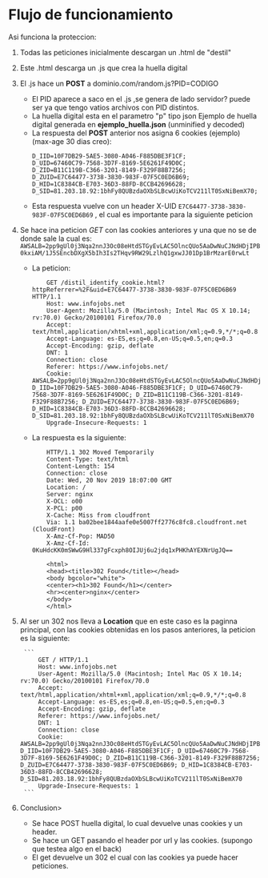 # Flujo de funcionamiento

Asi funciona la proteccion:
1. Todas las peticiones inicialmente descargan un .html de "destil"
2. Este .html descarga un .js que crea la huella digital
3. El .js hace un **POST** a dominio.com/random.js?PID=CODIGO
    - El PID aparece a saco en el .js ,se genera de lado servidor? puede ser
    ya que tengo vatios archivos con PID distintos.
    - La huella digital esta en el parametro "p"  tipo json
    Ejemplo de huella digital generada en __ejemplo_huella.json__ (unminified y decoded)
    - La respuesta del **POST** anterior nos asigna 6 cookies (ejemplo) (max-age 30 dias creo):
        ```
        D_IID=10F7DB29-5AE5-3080-A046-F885DBE3F1CF;
        D_UID=67460C79-7568-3D7F-8169-5E6261F49D0C;
        D_ZID=B11C119B-C366-3201-8149-F329F88B7256;
        D_ZUID=E7C64477-3738-3830-983F-07F5C0ED6B69;
        D_HID=1C8384CB-E703-36D3-88FD-8CCB42696628;
        D_SID=81.203.18.92:1bhFy8QUBzdaOXbSLBcwUiKoTCV211lT0SxNiBemX70;
        ``` 
    - Esta respuesta vuelve con un header X-UID ```E7C64477-3738-3830-983F-07F5C0ED6B69``` , el cual es importante
    para la siguiente peticion

4.  Se hace ina peticion *GET* con las cookies anteriores y una que no se de donde sale la cual es:
        ```
        AWSALB=2pp9gUl0j3Nqa2nnJ3Oc08eHtdSTGyEvLAC5OlncQUo5AaDwNuCJNdHDjIPB0kxiAM/1J5SEncbDXgX5bIh3Is2THqv9RW29LzlhQ1gxwJJ01Dp1BrMzarE0rwLt
        ```
    - La peticion:
        ```
            GET /distil_identify_cookie.html?httpReferrer=%2F&uid=E7C64477-3738-3830-983F-07F5C0ED6B69 HTTP/1.1
            Host: www.infojobs.net
            User-Agent: Mozilla/5.0 (Macintosh; Intel Mac OS X 10.14; rv:70.0) Gecko/20100101 Firefox/70.0
            Accept: text/html,application/xhtml+xml,application/xml;q=0.9,*/*;q=0.8
            Accept-Language: es-ES,es;q=0.8,en-US;q=0.5,en;q=0.3
            Accept-Encoding: gzip, deflate
            DNT: 1
            Connection: close
            Referer: https://www.infojobs.net/
            Cookie: AWSALB=2pp9gUl0j3Nqa2nnJ3Oc08eHtdSTGyEvLAC5OlncQUo5AaDwNuCJNdHDjIPB0kxiAM/1J5SEncbDXgX5bIh3Is2THqv9RW29LzlhQ1gxwJJ01Dp1BrMzarE0rwLt; D_IID=10F7DB29-5AE5-3080-A046-F885DBE3F1CF; D_UID=67460C79-7568-3D7F-8169-5E6261F49D0C; D_ZID=B11C119B-C366-3201-8149-F329F88B7256; D_ZUID=E7C64477-3738-3830-983F-07F5C0ED6B69; D_HID=1C8384CB-E703-36D3-88FD-8CCB42696628; D_SID=81.203.18.92:1bhFy8QUBzdaOXbSLBcwUiKoTCV211lT0SxNiBemX70
            Upgrade-Insecure-Requests: 1
        ```
    - La respuesta es la siguiente:
        ```
            HTTP/1.1 302 Moved Temporarily
            Content-Type: text/html
            Content-Length: 154
            Connection: close
            Date: Wed, 20 Nov 2019 18:07:00 GMT
            Location: /
            Server: nginx
            X-OCL: o00
            X-PCL: p00
            X-Cache: Miss from cloudfront
            Via: 1.1 ba02bee1844aafe0e5007ff2776c8fc8.cloudfront.net (CloudFront)
            X-Amz-Cf-Pop: MAD50
            X-Amz-Cf-Id: 0KuHdcKK0mSWwG9Hl337gFcxph8OIJUj6u2jdq1xPHKhAYEXNrUgJQ==
            
            <html>
            <head><title>302 Found</title></head>
            <body bgcolor="white">
            <center><h1>302 Found</h1></center>
            <hr><center>nginx</center>
            </body>
            </html>
        ```
5. Al ser un 302 nos lleva a __Location__ que en este caso es la paginna principal, con las cookies obtenidas en los pasos anteriores, la peticion es la siguiente:

        ```
            GET / HTTP/1.1
            Host: www.infojobs.net
            User-Agent: Mozilla/5.0 (Macintosh; Intel Mac OS X 10.14; rv:70.0) Gecko/20100101 Firefox/70.0
            Accept: text/html,application/xhtml+xml,application/xml;q=0.9,*/*;q=0.8
            Accept-Language: es-ES,es;q=0.8,en-US;q=0.5,en;q=0.3
            Accept-Encoding: gzip, deflate
            Referer: https://www.infojobs.net/
            DNT: 1
            Connection: close
            Cookie: AWSALB=2pp9gUl0j3Nqa2nnJ3Oc08eHtdSTGyEvLAC5OlncQUo5AaDwNuCJNdHDjIPB0kxiAM/1J5SEncbDXgX5bIh3Is2THqv9RW29LzlhQ1gxwJJ01Dp1BrMzarE0rwLt; D_IID=10F7DB29-5AE5-3080-A046-F885DBE3F1CF; D_UID=67460C79-7568-3D7F-8169-5E6261F49D0C; D_ZID=B11C119B-C366-3201-8149-F329F88B7256; D_ZUID=E7C64477-3738-3830-983F-07F5C0ED6B69; D_HID=1C8384CB-E703-36D3-88FD-8CCB42696628; D_SID=81.203.18.92:1bhFy8QUBzdaOXbSLBcwUiKoTCV211lT0SxNiBemX70
            Upgrade-Insecure-Requests: 1
        ```
        
6. Conclusion>
    * Se hace POST huella digital, lo cual devuelve unas cookies y un header.
    * Se hace un GET pasando el header por url y las cookies. (supongo que testea algo en el back)
    * El get devuelve un 302 el cual con las cookies ya puede hacer peticiones.

